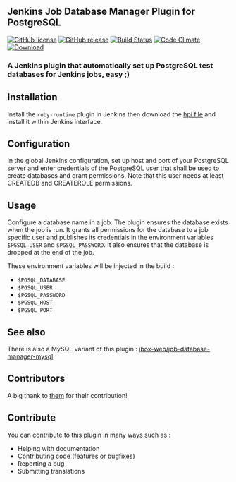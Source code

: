 ## Jenkins Job Database Manager Plugin for PostgreSQL

[![GitHub license](https://img.shields.io/github/license/jbox-web/job-database-manager-postgresql.svg)](https://github.com/jbox-web/job-database-manager-postgresql/blob/master/LICENSE)
[![GitHub release](https://img.shields.io/github/release/jbox-web/job-database-manager-postgresql.svg)](https://github.com/jbox-web/job-database-manager-postgresql/releases/latest)
[![Build Status](https://travis-ci.org/jbox-web/job-database-manager-postgresql.svg?branch=master)](https://travis-ci.org/jbox-web/job-database-manager-postgresql)
[![Code Climate](https://codeclimate.com/github/jbox-web/job-database-manager-postgresql/badges/gpa.svg)](https://codeclimate.com/github/jbox-web/job-database-manager-postgresql)
[![Download](https://img.shields.io/github/downloads/jbox-web/job-database-manager-postgresql/latest/job-database-manager-postgresql.hpi.svg)](https://github.com/jbox-web/job-database-manager-postgresql/releases/download/1.0.0/job-database-manager-postgresql.hpi)

### A Jenkins plugin that automatically set up PostgreSQL test databases for Jenkins jobs, easy ;)

## Installation

Install the ```ruby-runtime``` plugin in Jenkins then download the [hpi file](https://github.com/jbox-web/job-database-manager-postgresql/releases/download/1.0.0/job-database-manager-postgresql.hpi) and install it within Jenkins interface.

## Configuration

In the global Jenkins configuration, set up host and port of your
PostgreSQL server and enter credentials of the PostgreSQL user that shall be
used to create databases and grant permissions. Note that this user
needs at least CREATEDB and CREATEROLE permissions.

## Usage

Configure a database name in a job. The plugin ensures the database
exists when the job is run. It grants all permissions for the database
to a job specific user and publishes its credentials in the
environment variables `$PGSQL_USER` and `$PGSQL_PASSWORD`.
It also ensures that the database is dropped at the end of the job.

These environment variables will be injected in the build :

* `$PGSQL_DATABASE`
* `$PGSQL_USER`
* `$PGSQL_PASSWORD`
* `$PGSQL_HOST`
* `$PGSQL_PORT`

## See also

There is also a MySQL variant of this plugin : [jbox-web/job-database-manager-mysql](https://github.com/jbox-web/job-database-manager-mysql)

## Contributors

A big thank to [them](https://github.com/jbox-web/job-database-manager-postgresql/blob/master/AUTHORS) for their contribution!

## Contribute

You can contribute to this plugin in many ways such as :
* Helping with documentation
* Contributing code (features or bugfixes)
* Reporting a bug
* Submitting translations
